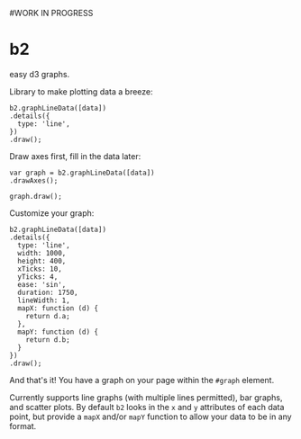 #WORK IN PROGRESS

# b2
easy d3 graphs.

Library to make plotting data a breeze:

    b2.graphLineData([data])
    .details({
      type: 'line',
    })
    .draw();
    
Draw axes first, fill in the data later:

    var graph = b2.graphLineData([data])
    .drawAxes();
    
    graph.draw();
    
Customize your graph: 

    b2.graphLineData([data])
    .details({
      type: 'line',
      width: 1000,
      height: 400,
      xTicks: 10,
      yTicks: 4,
      ease: 'sin',
      duration: 1750,
      lineWidth: 1,
      mapX: function (d) {
        return d.a;
      },
      mapY: function (d) {
        return d.b;
      }
    })
    .draw();

And that's it! You have a graph on your page within the `#graph` element. 

Currently supports line graphs (with multiple lines permitted), bar graphs, and scatter plots. By default `b2` looks in the `x` and `y` attributes of each data point, but provide a `mapX` and/or `mapY` function to allow your data to be in any format.


